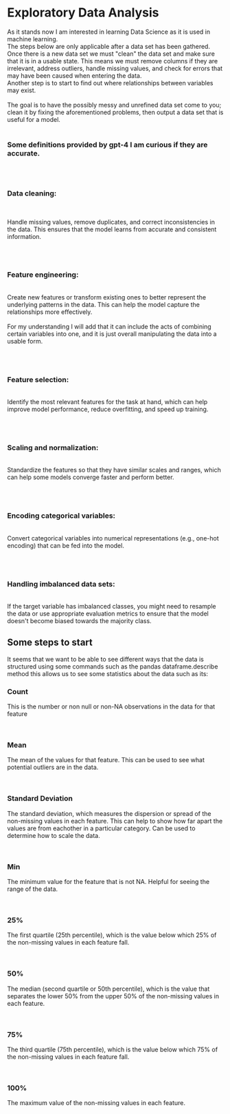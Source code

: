 # Exploratory Data Analysis

As it stands now I am interested in learning Data Science as it is used in machine learning.
</br>
The steps below are only applicable after a data set has been gathered. Once there is a new data set we must "clean" the data set and make sure that it is in a usable state. This means we must remove columns if they are irrelevant, address outliers, handle missing values, and check for errors that may have been caused when entering the data. 
<br/>
Another step is to start to find out where relationships between variables may exist. 
<br/><br/>
The goal is to have the possibly messy and unrefined data set come to you; clean it by fixing the aforementioned problems, then output a data set that is useful for a model.
<br/><br/>

### Some definitions provided by gpt-4 I am curious if they are accurate. 

<br/>
<br/>
<h3> Data cleaning: </h3> 
<br/>

Handle missing values, remove duplicates, and correct inconsistencies in the data. This ensures that the model learns from accurate and consistent information.

<br/>
<br/>

### Feature engineering: 

</br>
Create new features or transform existing ones to better represent the underlying patterns in the data. This can help the model capture the relationships more effectively.
</br></br>
For my understanding I will add that it can include the acts of combining certain variables into one, and it is just overall manipulating the data into a usable form.

<br/><br/>
### Feature selection: 
</br>
Identify the most relevant features for the task at hand, which can help improve model performance, reduce overfitting, and speed up training.

<br/><br/>
### Scaling and normalization: 
</br>
Standardize the features so that they have similar scales and ranges, which can help some models converge faster and perform better.

<br/><br/>
### Encoding categorical variables: 
</br>
Convert categorical variables into numerical representations (e.g., one-hot encoding) that can be fed into the model.

<br/><br/>
### Handling imbalanced data sets: 
</br>
If the target variable has imbalanced classes, you might need to resample the data or use appropriate evaluation metrics to ensure that the model doesn't become biased towards the majority class.



## Some steps to start

It seems that we want to be able to see different ways that the data is structured using some commands such as the pandas dataframe.describe method this allows us to see some statistics about the data such as its:

### Count

This is the number or non null or non-NA observations in the data for that feature

<br/>

### Mean

The mean of the values for that feature. This can be used to see what potential outliers are in the data.

<br/>

### Standard Deviation

The standard deviation, which measures the dispersion or spread of the non-missing values in each feature. This can help to show how far apart the values are from eachother in a particular category. Can be used to determine how to scale the data.

<br/>

### Min

The minimum value for the feature that is not NA. Helpful for seeing the range of the data.

<br/>

### 25%

The first quartile (25th percentile), which is the value below which 25% of the non-missing values in each feature fall.

<br/>

### 50%

The median (second quartile or 50th percentile), which is the value that separates the lower 50% from the upper 50% of the non-missing values in each feature.

<br/>

### 75%

The third quartile (75th percentile), which is the value below which 75% of the non-missing values in each feature fall.

<br/>

### 100%

The maximum value of the non-missing values in each feature.

<br/>
